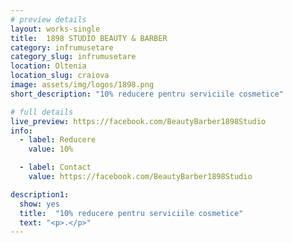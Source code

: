 ```yaml
---
# preview details
layout: works-single
title:  1898 STUDIO BEAUTY & BARBER
category: infrumusetare
category_slug: infrumusetare
location: Oltenia
location_slug: craiova
image: assets/img/logos/1898.png  
short_description: "10% reducere pentru serviciile cosmetice"

# full details
live_preview: https://facebook.com/BeautyBarber1898Studio
info:
  - label: Reducere
    value: 10%

  - label: Contact
    value: https://facebook.com/BeautyBarber1898Studio

description1:
  show: yes
  title:  "10% reducere pentru serviciile cosmetice"
  text: "<p>.</p>"
---
```


